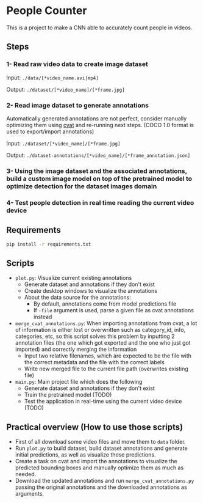 # People Counter

This is a project to make a CNN able to accurately count people in videos.

## Steps

### 1- Read raw video data to create image dataset

Input: `./data/[*video_name.avi|mp4]`

Output: `./dataset/[*video_name]/[*frame.jpg]`

### 2- Read image dataset to generate annotations

Automatically generated annotations are not perfect, consider manually optimizing them using [cvat](https://app.cvat.ai) and re-running next steps. (COCO 1.0 format is used to export/import annotations)

Input: `./dataset/[*video_name]/[*frame.jpg]`

Output: `./dataset-annotations/[*video_name]/[*frame_annotation.json]`

### 3- Using the image dataset and the associated annotations, build a custom image model on top of the pretrained model to optimize detection for the dataset images domain

### 4- Test people detection in real time reading the current video device

## Requirements

```bash
pip install -r requirements.txt
```

## Scripts

- `plot.py`: Visualize current existing annotations
  - Generate dataset and annotations if they don't exist
  - Create desktop windows to visualize the annotations
  - About the data source for the annotations:
    - By default, annotations come from model predictions file
    - If `-file` argument is used, parse a given file as cvat annotations instead
- `merge_cvat_annotations.py`: When importing annotations from cvat, a lot of information is either lost or overwritten such as category_id, info, categories, etc, so this script solves this problem by inputting 2 annotation files (the one which got exported and the one who just got imported) and correctly merging the information
  - Input two relative filenames, which are expected to be the file with the correct metadata and the file with the correct labels
  - Write new merged file to the current file path (overwrites existing file)
- `main.py`: Main project file which does the following
  - Generate dataset and annotations if they don't exist
  - Train the pretrained model (TODO)
  - Test the application in real-time using the current video device (TODO)

## Practical overview (How to use those scripts)

- First of all download some video files and move them to `data` folder.
- Run `plot.py` to build dataset, build dataset annotations and generate initial predictions, as well as visualize those predictions.
- Create a task on cvat and import the annotations to visualize the predicted bounding boxes and manually optimize them as much as needed.
- Download the updated annotations and run `merge_cvat_annotations.py` passing the original annotations and the downloaded annotations as arguments.
